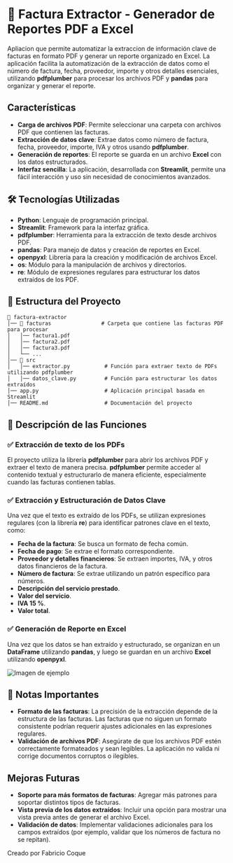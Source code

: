 # 📂 Factura Extractor - Generador de Reportes PDF a Excel 

Apliacion que permite automatizar la extraccion de información clave de facturas en formato PDF y generar un reporte organizado en Excel. La aplicación facilita la automatización de la extracción de datos como el número de factura, fecha, proveedor, importe y otros detalles esenciales, utilizando **pdfplumber** para procesar los archivos PDF y **pandas** para organizar y generar el reporte.

##  Características
- **Carga de archivos PDF**: Permite seleccionar una carpeta con archivos PDF que contienen las facturas.
- **Extracción de datos clave**: Extrae datos como número de factura, fecha, proveedor, importe, IVA y otros usando **pdfplumber**.
- **Generación de reportes**: El reporte se guarda en un archivo **Excel** con los datos estructurados.
- **Interfaz sencilla**: La aplicación, desarrollada con **Streamlit**, permite una fácil interacción y uso sin necesidad de conocimientos avanzados.

## 🛠️ Tecnologías Utilizadas
- **Python**: Lenguaje de programación principal.
- **Streamlit**: Framework para la interfaz gráfica.
- **pdfplumber**: Herramienta para la extracción de texto desde archivos PDF.
- **pandas**: Para manejo de datos y creación de reportes en Excel.
- **openpyxl**: Librería para la creación y modificación de archivos Excel.
- **os**: Módulo para la manipulación de archivos y directorios.
- **re**: Módulo de expresiones regulares para estructurar los datos extraídos de los PDF.

## 📂 Estructura del Proyecto

```
📂 factura-extractor
│── 📂 facturas                # Carpeta que contiene las facturas PDF para procesar
│   │── factura1.pdf
│   │── factura2.pdf
│   │── factura3.pdf
│   └── ...
│── 📂 src
│   │── extractor.py           # Función para extraer texto de PDFs utilizando pdfplumber
│   │── datos_clave.py         # Función para estructurar los datos extraídos
│── app.py                     # Aplicación principal basada en Streamlit
│── README.md                  # Documentación del proyecto
```

## 📝 Descripción de las Funciones

### ✅ Extracción de texto de los PDFs
El proyecto utiliza la librería **pdfplumber** para abrir los archivos PDF y extraer el texto de manera precisa. **pdfplumber** permite acceder al contenido textual y estructurarlo de manera eficiente, especialmente cuando las facturas contienen tablas.

### ✅ Extracción y Estructuración de Datos Clave
Una vez que el texto es extraído de los PDFs, se utilizan expresiones regulares (con la librería **re**) para identificar patrones clave en el texto, como:

- **Fecha de la factura**: Se busca un formato de fecha común.
- **Fecha de pago**: Se extrae el formato correspondiente.
- **Proveedor y detalles financieros**: Se extraen importes, IVA, y otros datos financieros de la factura.
- **Número de factura**: Se extrae utilizando un patrón específico para números.
- **Descripción del servicio prestado**.
- **Valor del servicio**.
- **IVA 15 %**.
- **Valor total**.

### ✅ Generación de Reporte en Excel
Una vez que los datos se han extraído y estructurado, se organizan en un **DataFrame** utilizando **pandas**, y luego se guardan en un archivo **Excel** utilizando **openpyxl**.


![Imagen de ejemplo]([imagenes/mi_imagen.png](https://github.com/FabricioCoque/Automatizaci-n-de-Extracci-n-de-Datos-de-Facturas-PDF-a-Excel/blob/main/app.JPG))

## 📌 Notas Importantes
- **Formato de las facturas**: La precisión de la extracción depende de la estructura de las facturas. Las facturas que no siguen un formato consistente podrían requerir ajustes adicionales en las expresiones regulares.
- **Validación de archivos PDF**: Asegúrate de que los archivos PDF estén correctamente formateados y sean legibles. La aplicación no valida ni corrige documentos corruptos o ilegibles.

## Mejoras Futuras
- **Soporte para más formatos de facturas**: Agregar más patrones para soportar distintos tipos de facturas.
- **Vista previa de los datos extraídos**: Incluir una opción para mostrar una vista previa antes de generar el archivo Excel.
- **Validación de datos**: Implementar validaciones adicionales para los campos extraídos (por ejemplo, validar que los números de factura no se repitan).


Creado por Fabricio Coque
